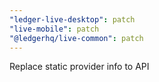 ```yaml
---
"ledger-live-desktop": patch
"live-mobile": patch
"@ledgerhq/live-common": patch
---
```


Replace static provider info to API
